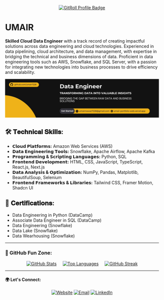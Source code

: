 <div align="center">
  <a href="https://gitroll.io/profile/u15a1BAMUEXfzPf2DJj3XjSJ0ZZj2" target="_blank"><img src="https://gitroll.io/api/badges/profiles/v1/u15a1BAMUEXfzPf2DJj3XjSJ0ZZj2" alt="GitRoll Profile Badge"/></a>
</div>

# UMAIR
**Skilled Cloud Data Engineer** with a track record of creating impactful solutions across data engineering and cloud technologies. Experienced in data pipelining, cloud architecture, and data management, with expertise in bridging the technical and business dimensions of data. Proficient in data engineering tools such as AWS, Snowflake, and SQL Server, with a passion for integrating new technologies into business processes to drive efficiency and scalability.

![My GitHub Banner](https://github.com/umair7228/umair7228/blob/main/de-banner.jpeg)
## 🛠️ 𝐓𝐞𝐜𝐡𝐧𝐢𝐜𝐚𝐥 𝐒𝐤𝐢𝐥𝐥𝐬:
- **𝗖𝗹𝗼𝘂𝗱 𝗣𝗹𝗮𝘁𝗳𝗼𝗿𝗺𝘀:** Amazon Web Services (AWS)
- **𝗗𝗮𝘁𝗮 𝗘𝗻𝗴𝗶𝗻𝗲𝗲𝗿𝗶𝗻𝗴 𝗧𝗼𝗼𝗹𝘀:** Snowflake, Apache Airflow, Apache Kafka
- **𝗣𝗿𝗼𝗴𝗿𝗮𝗺𝗺𝗶𝗻𝗴 & 𝗦𝗰𝗿𝗶𝗽𝘁𝗶𝗻𝗴 𝗟𝗮𝗻𝗴𝘂𝗮𝗴𝗲𝘀:** Python, SQL
- **𝗙𝗿𝗼𝗻𝘁𝗲𝗻𝗱 𝗗𝗲𝘃𝗲𝗹𝗼𝗽𝗺𝗲𝗻𝘁:** HTML, CSS, JavaScript, TypeScript, React.js, Next.js
- **𝗗𝗮𝘁𝗮 𝗔𝗻𝗮𝗹𝘆𝘀𝗶𝘀 & 𝗢𝗽𝘁𝗶𝗺𝗶𝘇𝗮𝘁𝗶𝗼𝗻:** NumPy, Pandas, Matplotlib, BeautifulSoup, Selenium
- **𝗙𝗿𝗼𝗻𝘁𝗲𝗻𝗱 𝗙𝗿𝗮𝗺𝗲𝘄𝗼𝗿𝗸𝘀 & 𝗟𝗶𝗯𝗿𝗮𝗿𝗶𝗲𝘀:** Tailwind CSS, Framer Motion, Shadcn UI

## 📜 𝐂𝐞𝐫𝐭𝐢𝐟𝐢𝐜𝐚𝐭𝐢𝐨𝐧𝐬:
- Data Engineering in Python (DataCamp)
- Associate Data Engineer in SQL (DataCamp)
- Data Engineering (Snowflake)
- Data Lake (Snowflake)
- Data Wearhousing (Snowflake)

---

### 🎢 GitHub Fun Zone:

<div align="center" style="display: flex; align-items: center; justify-content: center; gap: 20px;">
  <a href="#"><img alt="GitHub Stats" src="https://github-readme-stats.vercel.app/api?username=umair7228&show_icons=true&bg_color=0D1117&title_color=00AFFF&text_color=FFFFFF&icon_color=00F0FF&hide_border=true" height="180px"/></a>
  <a href="#"><img alt="Top Languages" src="https://github-readme-stats.vercel.app/api/top-langs/?username=umair7228&layout=compact&bg_color=0D1117&title_color=00AFFF&text_color=FFFFFF&hide_border=true" height="180px"/></a>
 <a href="#"><img alt="GitHub Streak" src="https://github-readme-streak-stats.herokuapp.com/?user=umair7228&show_icons=true&locale=en&layout=demo&theme=algolia&hide_border=true" height="180px"/></a>
</div>

---

#### 🌍 Let's Connect:
<div align="center">
    <a href="https://umair-portfolio-web.vercel.app"><img src="https://img.shields.io/badge/-Website-0D1117?style=for-the-badge&logo=google-chrome&logoColor=00AFFF" alt="Website"></a>
    <a href="mailto:umairnawaz7228@gmail.com"><img src="https://img.shields.io/badge/-Email-0D1117?style=for-the-badge&logo=protonmail&logoColor=00AFFF" alt="Email"></a>
    <a href="https://www.linkedin.com/in/umairnawaz7228"><img src="https://img.shields.io/badge/-LinkedIn-0D1117?style=for-the-badge&logo=linkedin&logoColor=004080" alt="LinkedIn"></a>
</div>
